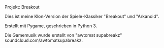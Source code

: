 Projekt: Breakout

Dies ist meine Klon-Version der Spiele-Klassiker "Breakout" und "Arkanoid". 

Erstellt mit Pygame, geschrieben in Python 3.

Die Gamemusik wurde erstellt von "awtomat supabreakz" 
soundcloud.com/awtomatsupabreakz.